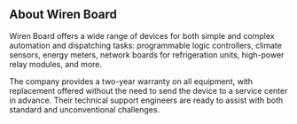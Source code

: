 ## About Wiren Board

Wiren Board offers a wide range of devices for both simple and complex automation and dispatching tasks: programmable logic controllers, climate sensors, energy meters, network boards for refrigeration units, high-power relay modules, and more.

The company provides a two-year warranty on all equipment, with replacement offered without the need to send the device to a service center in advance. Their technical support engineers are ready to assist with both standard and unconventional challenges.
